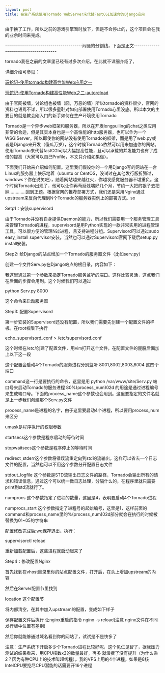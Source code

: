 ```yaml
--- 
layout: post
title: 在生产系统使用Tornado WebServer来代替FastCGI加速你的Django应用
---
```


由于换了工作，所以之前的游戏引擎暂时放下，但是不会停止的，这个项目会在我的业余时间来完成。

---------------------------------------闷骚的分割线，下面是正文---------------------------------------

tornado我在之前的文章里已经有过多次介绍，在此就不详细介绍了，

详细介绍可参见：

[玩蛇记-使用tornado构建高性能Web应用之一](http://www.cnblogs.com/Alexander-Lee/archive/2010/03/20/1690292.html) 

[玩蛇记-使用Tornado构建高性能Web之二-autoreload](http://www.cnblogs.com/Alexander-Lee/archive/2010/03/24/1693367.html)

由于官网被墙，讨论组也被墙（囧，万恶的墙）所以tornado的资料很少，官网的资料也语焉不详，所以很多童鞋对如何部署使用Tornado心里没底。所以本文的主要目的就是教会刚入门的新手如何在生产环境使用Tornado

Tornado是一个异步web框架和服务器，所以在开发longpulling的chat之类应用非常的合适，但是其实本身也是一个高性能的http服务器，也可以作为一个WSGIServer。所以即使你的网站没有使用Tornado的框架，而是用了web.py或者是Django来开发（傻瓜万岁），这个时候Tornado依然可以用来加速你的网站。使用Tornado来代替fastCGI可以大幅提高性能，且可以承载的并发能力也有了成倍的提高（大家可以自己Profile，本文只介绍如果做）。

下面我们开始来介绍如何配置。这里我们假设你的一个用Django写的网站在一台Linux的服务器上快乐地着（ubuntu or CentOS，没试过在其他发行版折腾过，windows？你在说笑吧），随着网站越来越红火，你越发感觉服务器不堪重负。这个时候Tornado出现了，他可以让你再苟延残喘好几个月，节约一大把的银子去把妹.............回到正题。根据官网的推荐部署方式，我们还是采用Nginx通过upstream来反向代理到N个Tornado的服务器实例上的部署方式。so

Setp1：安装supervisord

由于Tornado并没有自身提供Daemon的能力，所以我们需要用一个服务管理工具来管理Tornado的进程，supervisord是用Python实现的一款非常实用的进程管理工具。可以很方便的管理N过进程，且支持进程分组。Supervisord可以通过sudo easy_install supervisor安装，当然也可以通过Supervisord官网下载后setup.py install安装。

Step2: 给Django的站点增加一个Tornado的服务器文件（比如serv.py）

创建一个文件Serv.py在Django站点的根目录，内容如下：

<script src="https://gist.github.com/ipconfiger/6142227.js"></script>

我这里通过第一个参数来指定Tornado服务监听的端口。这样比较灵活，这点我们在后面的步骤会用到。这个时候我们可以通过

python Serv.py 8000

这个命令来启动服务器

Step3: 配置Supervisord

第一步安装的Supervisord还没有配置，所以我们需要先创建一个配置文件的样板。在root权限下执行

echo_supervisord_conf > /etc/supervisord.conf

这个时候在/etc/创建了配置文件，用vim打开这个文件，在配置文件的屁股后面加上以下这一段

<script src="https://gist.github.com/ipconfiger/6142234.js"></script>

这个配置会启动4个Tornado的服务进程分别监听 8001,8002,8003,8004 这四个端口

command这一行是要执行的命令，这里是用 python /var/www/site/Serv.py 端口号来启动Tornado的服务进程 80%(process_num)02d 的用途是通过进程编号来生成端口号。下面的process_name这个参数也会用到。这里要指定的文件名就是上一步我们创建那个Serv.py文件

process_name是进程的名字，由于这里要启动4个进程，所以要用process_num来区分

umask是程序执行的权限参数

startsecs这个参数是程序启动的等待时间

stopwaitsecs这个参数是程序停止的等待时间

redirect_stderr这个参数将错误流重定向到std的流输出，这样可以省去一个日志文件的配置，当然也可以不用这个参数分开配置日志文件

stdout_logfile 这个参数是STD流输出日志文件的路径，Tornado会输出所有的请求和错误信息，通过这个可以统一做日志处理，分隔什么的，在程序里就只需要print到std流就行了。

numprocs 这个参数指定了进程的数量，这里是4，表明要启动4个Tornado进程

numprocs_start 这个参数指定了进程号的起始编号，这里是1，这样前面的command和process_name里的%(process_num)02d部分就会在执行的时候被替换为01~05的字符串

配置修改完成后:wq保存退出，执行：

supervisorctl reload

重新加载配置后，这些进程就启动起来了

Step4：修改配置Nginx

首先找到在vhost目录里你的站点配置文件，打开后，在头上增加upstream的内容

<script src="https://gist.github.com/ipconfiger/6142241.js"></script>

然后在Server配置节里找到

 location 这个配置节

将内部清空，在其中加入upstream的配置，变成如下样子


<script src="https://gist.github.com/ipconfiger/6142265.js"></script>

保存配置文件后执行  让nginx重启的指令 nginx -s reload(注意 nginx文件在不同发行版中位置有差别)

然后你就能够通过域名看到你的网站了，试试是不是快多了

注意：生产系统下开启多少个Tornado进程比较好呢，这个见仁见智了，据我压力测试的结果看来，用CPU核数x2的数量最好，再多 就浪费了没有提升（为什么乘2？因为有种CPU上的技术叫超线程）。我的VPS上用的4个进程。如果是8核IntelCPU要挖尽CPU潜能的话需要开16个进程